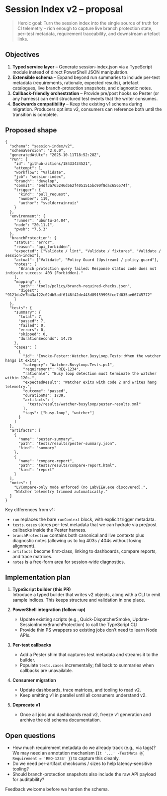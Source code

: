 <!-- markdownlint-disable-next-line MD041 -->
# Session Index v2 – proposal

> Heroic goal: Turn the session index into the single source of truth for CI
> telemetry – rich enough to capture live branch protection state, per–test
> metadata, requirement traceability, and downstream artefact links.

## Objectives

1. **Typed service layer** – Generate session-index.json via a TypeScript module
   instead of direct PowerShell JSON manipulation.
2. **Extensible schema** – Expand beyond run summaries to include per-test
   metadata (requirements, rationale, expected results), artefact catalogues,
   live branch-protection snapshots, and diagnostic notes.
3. **Callback-friendly orchestration** – Provide pre/post hooks so Pester (or
   any harness) can emit structured test events that the writer consumes.
4. **Backwards compatibility** – Keep the existing v1 schema during migration.
   Producers opt into v2, consumers can reference both until the transition is
   complete.

## Proposed shape

```jsonc
{
  "schema": "session-index/v2",
  "schemaVersion": "2.0.0",
  "generatedAtUtc": "2025-10-11T18:52:28Z",
  "run": {
    "id": "github-actions/18433434521",
    "attempt": 1,
    "workflow": "Validate",
    "job": "session-index",
    "branch": "develop",
    "commit": "64df3a765246d562f4051515bc90f8dac656574f",
    "trigger": {
      "kind": "pull_request",
      "number": 119,
      "author": "svelderrainruiz"
    }
  },
  "environment": {
    "runner": "ubuntu-24.04",
    "node": "20.11.1",
    "pwsh": "7.5.3"
  },
  "branchProtection": {
    "status": "error",
    "reason": "api_forbidden",
    "expected": ["Validate / lint", "Validate / fixtures", "Validate / session-index"],
    "actual": ["Validate", "Policy Guard (Upstream) / policy-guard"],
    "notes": [
      "Branch protection query failed: Response status code does not indicate success: 403 (Forbidden)."
    ],
    "mapping": {
      "path": "tools/policy/branch-required-checks.json",
      "digest": "9121da2e7b43a122c02db5adf6148f42de443d89159995fce7d035ae66745772"
    }
  },
  "tests": {
    "summary": {
      "total": 7,
      "passed": 7,
      "failed": 0,
      "errors": 0,
      "skipped": 0,
      "durationSeconds": 14.75
    },
    "cases": [
      {
        "id": "Invoke-Pester::Watcher.BusyLoop.Tests::When the watcher hangs it exits",
        "category": "Watcher.BusyLoop.Tests.ps1",
        "requirement": "REQ-1234",
        "rationale": "Busy loop detection must terminate the watcher within 120s.",
        "expectedResult": "Watcher exits with code 2 and writes hang telemetry.",
        "outcome": "passed",
        "durationMs": 1739,
        "artifacts": [
          "tests/results/watcher-busyloop/pester-results.xml"
        ],
        "tags": ["busy-loop", "watcher"]
      }
    ]
  },
  "artifacts": [
    {
      "name": "pester-summary",
      "path": "tests/results/pester-summary.json",
      "kind": "summary"
    },
    {
      "name": "compare-report",
      "path": "tests/results/compare-report.html",
      "kind": "report"
    }
  ],
  "notes": [
    "LVCompare-only mode enforced (no LabVIEW.exe discovered).",
    "Watcher telemetry trimmed automatically."
  ]
}
```

Key differences from v1:

* `run` replaces the bare `runContext` block, with explicit trigger metadata.
* `tests.cases` stores per-test metadata that we can hydrate via pre/post
  callbacks inside the Pester harness.
* `branchProtection` contains both canonical and live contexts plus diagnostic
  notes (allowing us to log 403s / 404s without losing alignment).
* `artifacts` become first-class, linking to dashboards, compare reports, and
  trace matrices.
* `notes` is a free-form area for session-wide diagnostics.

## Implementation plan

1. **TypeScript builder (this PR)**  
   Introduce a typed builder that writes v2 objects, along with a CLI to emit
   sample indices. This keeps structure and validation in one place.

2. **PowerShell integration (follow-up)**
   * Update existing scripts (e.g., Quick-DispatcherSmoke, Update-SessionIndexBranchProtection) to call the
     TypeScript CLI.
   * Provide thin PS wrappers so existing jobs don’t need to learn Node APIs.

3. **Per-test callbacks**
   * Add a Pester shim that captures test metadata and streams it to the builder.
   * Populate `tests.cases` incrementally; fall back to summaries when callbacks
     are unavailable.

4. **Consumer migration**
   * Update dashboards, trace matrices, and tooling to read v2.
   * Keep emitting v1 in parallel until all consumers understand v2.

5. **Deprecate v1**
   * Once all jobs and dashboards read v2, freeze v1 generation and archive the
     old schema documentation.

## Open questions

* How much requirement metadata do we already track (e.g., via tags)?  
  We may need an annotation mechanism (`It '...' -TestMeta @{ Requirement =
  'REQ-1234' }`) to capture this cleanly.
* Do we need per-artifact checksums / sizes to help latency-sensitive tooling?
* Should branch-protection snapshots also include the raw API payload for
  auditability?

Feedback welcome before we harden the schema.
